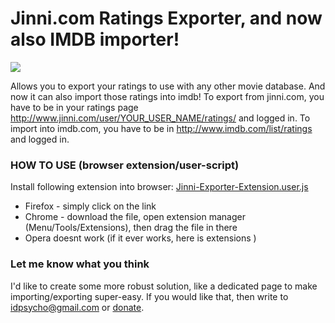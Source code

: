 # Jinni.com Ratings Exporter, and now also IMDB importer!
<img src="http://p.brm.sk/jinni-exporter/jinni-exporter.png">

Allows you to export your ratings to use with any other movie database.
And now it can also import those ratings into imdb!
To export from jinni.com, you have to be in your ratings page http://www.jinni.com/user/YOUR_USER_NAME/ratings/ and logged in.
To import into imdb.com, you have to be in http://www.imdb.com/list/ratings and logged in.


### HOW TO USE (browser extension/user-script)
Install following extension into browser: <a href="http://p.brm.sk/jinni-exporter/jinni-exporter-extension.user.js">Jinni-Exporter-Extension.user.js</a>

- Firefox - simply click on the link
- Chrome - download the file, open extension manager (Menu/Tools/Extensions), then drag the file in there
- Opera doesnt work (if it ever works, here is extensions <a style="display: none;" href="http://www.opera.com/docs/userjs/using/#writingscripts"> how to</a>)


### Let me know what you think
I'd like to create some more robust solution, like a dedicated page to make importing/exporting super-easy. If you would like that, then
write to <a href="idpsycho@gmail.com">idpsycho@gmail.com</a> or <a href="http://p.brm.sk/jinni-exporter/">donate</a>.
